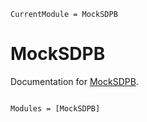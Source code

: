```@meta
CurrentModule = MockSDPB
```

# MockSDPB

Documentation for [MockSDPB](https://github.com/exaclior/MockSDPB.jl).

```@index
```

```@autodocs
Modules = [MockSDPB]
```
